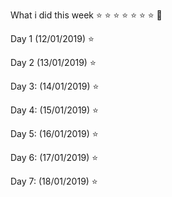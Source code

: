 What i did this week ⭐️ ⭐️ ⭐️ ⭐️ ⭐️ ⭐️ ⭐️ 📆

Day 1 (12/01/2019) ⭐️

Day 2 (13/01/2019) ⭐️


Day 3: (14/01/2019) ⭐️


Day 4: (15/01/2019) ⭐️


Day 5: (16/01/2019) ⭐️


Day 6: (17/01/2019) ⭐️

Day 7: (18/01/2019) ⭐️
